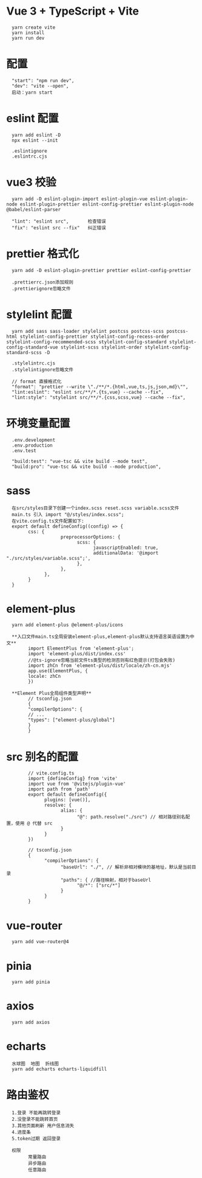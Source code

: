 # Vue 3 + TypeScript + Vite

      yarn create vite
      yarn install
      yarn run dev

# 配置

      "start": "npm run dev",
      "dev": "vite --open",
      启动：yarn start

# eslint 配置

      yarn add eslint -D
      npx eslint --init

      .eslintignore
      .eslintrc.cjs

# vue3 校验

      yarn add -D eslint-plugin-import eslint-plugin-vue eslint-plugin-node eslint-plugin-prettier eslint-config-prettier eslint-plugin-node @babel/eslint-parser

      "lint": "eslint src",       检查错误
      "fix": "eslint src --fix"   纠正错误

# prettier 格式化

      yarn add -D eslint-plugin-prettier prettier eslint-config-prettier

      .prettierrc.json添加规则
      .prettierignore忽略文件

# stylelint 配置

      yarn add sass sass-loader stylelint postcss postcss-scss postcss-html stylelint-config-prettier stylelint-config-recess-order stylelint-config-recommended-scss stylelint-config-standard stylelint-config-standard-vue stylelint-scss stylelint-order stylelint-config-standard-scss -D

      .stylelintrc.cjs
      .stylelintignore忽略文件

      // format 直接格式化
      "format": "prettier --write \"./**/*.{html,vue,ts,js,json,md}\"",
      "lint:eslint": "eslint src/**/*.{ts,vue} --cache --fix",
      "lint:style": "stylelint src/**/*.{css,scss,vue} --cache --fix",

# 环境变量配置

      .env.development
      .env.production
      .env.test

      "build:test": "vue-tsc && vite build --mode test",
      "build:pro": "vue-tsc && vite build --mode production",

# sass

      在src/styles目录下创建一个index.scss reset.scss variable.scss文件
      main.ts 引入 import "@/styles/index.scss";
      在vite.config.ts文件配置如下:
      export default defineConfig((config) => {
            css: {
                        preprocessorOptions: {
                              scss: {
                                    javascriptEnabled: true,
                                    additionalData: '@import "./src/styles/variable.scss";',
                              },
                        },
                  },
            }
      }

# element-plus

      yarn add element-plus @element-plus/icons

      **入口文件main.ts全局安装element-plus,element-plus默认支持语言英语设置为中文**
            import ElementPlus from 'element-plus';
            import 'element-plus/dist/index.css'
            //@ts-ignore忽略当前文件ts类型的检测否则有红色提示(打包会失败)
            import zhCn from 'element-plus/dist/locale/zh-cn.mjs'
            app.use(ElementPlus, {
            locale: zhCn
            })

      **Element Plus全局组件类型声明**
            // tsconfig.json
            {
            "compilerOptions": {
            // ...
            "types": ["element-plus/global"]
            }
            }

# src 别名的配置

            // vite.config.ts
            import {defineConfig} from 'vite'
            import vue from '@vitejs/plugin-vue'
            import path from 'path'
            export default defineConfig({
                  plugins: [vue()],
                  resolve: {
                        alias: {
                              "@": path.resolve("./src") // 相对路径别名配置，使用 @ 代替 src
                        }
                  }
            })

            // tsconfig.json
            {
                  "compilerOptions": {
                        "baseUrl": "./", // 解析非相对模块的基地址，默认是当前目录
                        "paths": { //路径映射，相对于baseUrl
                              "@/*": ["src/*"]
                        }
                  }
            }

# vue-router

      yarn add vue-router@4

# pinia

      yarn add pinia

# axios

      yarn add axios

# echarts
      水球图  地图  折线图
      yarn add echarts echarts-liquidfill

# 路由鉴权
      1.登录 不能再跳转登录
      2.没登录不能跳转首页
      3.其他页面刷新 用户信息消失
      4.进度条
      5.token过期 返回登录

      权限
            常量路由
            异步路由
            任意路由